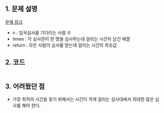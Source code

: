 ## 1. 문제 설명

[문제 링크](https://www.acmicpc.net/problem/43238)

- n : 입국심사를 기다리는 사람 수
- times : 각 심사관이 한 명을 심사하는데 걸리는 시간이 담긴 배열
- return : 모든 사람이 심사를 받는데 걸리는 시간의 최솟값

## 2. 코드

```python

```

## 3. 어려웠던 점

- 가장 최적의 시간을 찾기 위해서는 시간이 적게 걸리는 심사대에서 최대한 많은 심사를 해야 한다.
